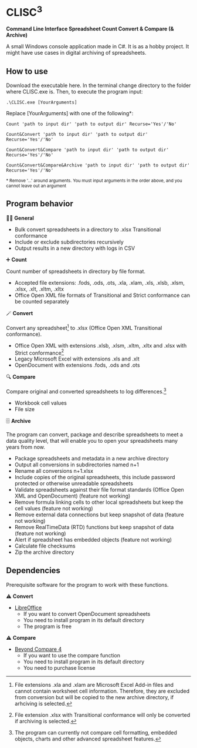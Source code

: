 # CLISC<sup>3</sup>
**Command Line Interface Spreadsheet Count Convert & Compare (& Archive)**

A small Windows console application made in C#. It is as a hobby project. It might have use cases in digital archiving of spreadsheets.

## How to use
Download the executable here. In the terminal change directory to the folder where CLISC.exe is. Then, to execute the program input:

```
.\CLISC.exe [YourArguments]
```

Replace [YourArguments] with one of the following*:

```
Count 'path to input dir' 'path to output dir' Recurse='Yes'/'No'
```
```
Count&Convert 'path to input dir' 'path to output dir' Recurse='Yes'/'No'
```
```
Count&Convert&Compare 'path to input dir' 'path to output dir' Recurse='Yes'/'No'
```
```
Count&Convert&Compare&Archive 'path to input dir' 'path to output dir' Recurse='Yes'/'No'
```
<sub>* Remove '...' around arguments. You must input arguments in the order above, and you cannot leave out an argument</sub>

## Program behavior

:rainbow_flag: **General**
* Bulk convert spreadsheets in a directory to .xlsx Transitional conformance
* Include or exclude subdirectories recursively
* Output results in a new directory with logs in CSV

:heavy_plus_sign: **Count**

Count number of spreadsheets in directory by file format. 
* Accepted file extensions: .fods, .ods, .ots, .xla, .xlam, .xls, .xlsb, .xlsm, .xlsx, .xlt, .xltm, .xltx
* Office Open XML file formats of Transitional and Strict conformance can be counted separately

:magic_wand: **Convert**

Convert any spreadsheet[^1] to .xlsx (Office Open XML Transitional conformance).
* Office Open XML with extensions .xlsb, .xlsm, .xltm, .xltx and .xlsx with Strict conformance[^2]
* Legacy Microsoft Excel with extensions .xls and .xlt
* OpenDocument with extensions .fods, .ods and .ots

:mag: **Compare**

Compare original and converted spreadsheets to log differences.[^3]
* Workbook cell values
* File size

:file_cabinet: **Archive**

The program can convert, package and describe spreadsheets to meet a data quality level, that will enable you to open your spreadsheets many years from now. 
* Package spreadsheets and metadata in a new archive directory
* Output all conversions in subdirectories named n+1
* Rename all conversions n+1.xlsx
* Include copies of the original spreadsheets, this include password protected or otherwise unreadable spreadsheets
* Validate spreadsheets against their file format standards (Office Open XML and OpenDocument) (feature not working)
* Remove formula linking cells to other local spreadsheets but keep the cell values (feature not working)
* Remove external data connections but keep snapshot of data (feature not working)
* Remove RealTimeData (RTD) functions but keep snapshot of data (feature not working)
* Alert if spreadsheet has embedded objects (feature not working)
* Calculate file checksums
* Zip the archive directory

## Dependencies
Prerequisite software for the program to work with these functions.

:warning: **Convert**
* [LibreOffice](https://www.libreoffice.org/)
  - If you want to convert OpenDocument spreadsheets
  - You need to install program in its default directory
  - The program is free

:warning: **Compare**
* [Beyond Compare 4](https://www.scootersoftware.com/)
  - If you want to use the compare function
  - You need to install program in its default directory
  - You need to purchase license

[^1]: File extensions .xla and .xlam are Microsoft Excel Add-in files and cannot contain worksheet cell information. Therefore, they are excluded from conversion but will be copied to the new archive directory, if arhciving is selected.
[^2]: File extension .xlsx with Transitional conformance will only be converted if archiving is selected.
[^3]: The program can currently not compare cell formatting, embedded objects, charts and other advanced spreadsheet features.
